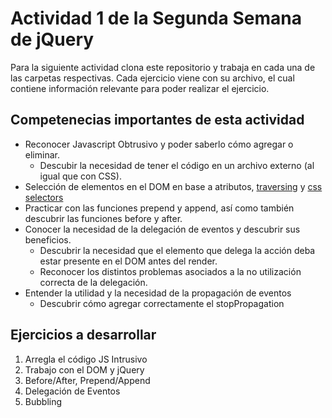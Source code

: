 # Actividad 1 de la Segunda Semana de jQuery

Para la siguiente actividad clona este repositorio y trabaja en cada una de las carpetas respectivas.
Cada ejercicio viene con su archivo, el cual contiene información relevante para poder realizar el ejercicio.

## Competenecias importantes de esta actividad

- Reconocer Javascript Obtrusivo y poder saberlo cómo agregar o eliminar.
	- Descubir la necesidad de tener el código en un archivo externo (al igual que con CSS).
- Selección de elementos en el DOM en base a atributos, [traversing](https://api.jquery.com/category/traversing/) y [css selectors](https://www.w3schools.com/cssref/css_selectors.asp)
- Practicar con las funciones prepend y append, así como también descubrir las funciones before y after.
- Conocer la necesidad de la delegación de eventos y descubrir sus beneficios.
	- Descubrir la necesidad que el elemento que delega la acción deba estar presente en el DOM antes del render.
	- Reconocer los distintos problemas asociados a la no utilización correcta de la delegación.
- Entender la utilidad y la necesidad de la propagación de eventos
	- Descubrir cómo agregar correctamente el stopPropagation


## Ejercicios a desarrollar

1. Arregla el código JS Intrusivo
2. Trabajo con el DOM y jQuery
3. Before/After, Prepend/Append
4. Delegación de Eventos
5. Bubbling